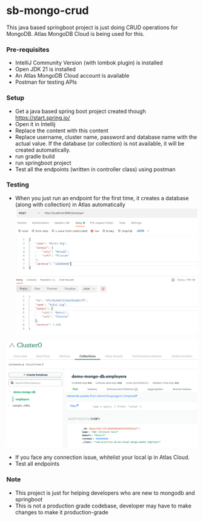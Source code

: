 # sb-mongo-crud
This java based springboot project is just doing CRUD operations for MongoDB. Atlas MongoDB Cloud is being used for this.

### Pre-requisites
- IntelliJ Community Version (with lombok plugin) is installed
- Open JDK 21 is installed
- An Atlas MongoDB Cloud account is available
- Postman for testing APIs

### Setup
- Get a java based spring boot project created though https://start.spring.io/
- Open it in Intellij
- Replace the content with this content
- Replace username, cluster name, password and database name with the actual value. If the database (or collection) is not available, it will be created automatically.
- run gradle build
- run springboot project
- Test all the endpoints (written in controller class) using postman

### Testing
- When you just run an endpoint for the first time, it creates a database (along with collection) in Atlas automatically
![img_4.png](img_4.png)
  
![img_3.png](img_3.png)

- If you face any connection issue, whitelist your local ip in Atlas Cloud.
- Test all endpoints

### Note
- This project is just for helping developers who are new to mongodb and springboot
- This is not a production grade codebase, developer may have to make changes to make it production-grade
